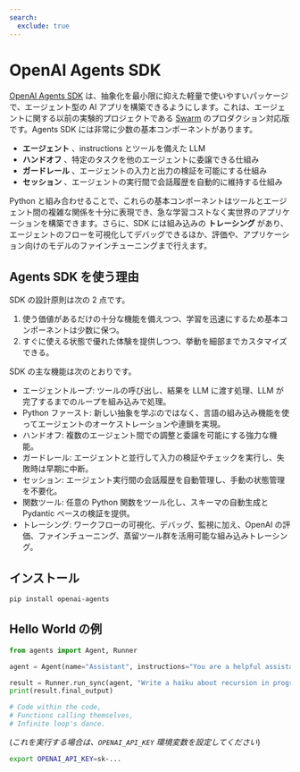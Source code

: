 ```yaml
---
search:
  exclude: true
---
```

# OpenAI Agents SDK

[OpenAI Agents SDK](https://github.com/openai/openai-agents-python) は、抽象化を最小限に抑えた軽量で使いやすいパッケージで、エージェント型の AI アプリを構築できるようにします。これは、エージェントに関する以前の実験的プロジェクトである [Swarm](https://github.com/openai/swarm/tree/main) のプロダクション対応版です。Agents SDK には非常に少数の基本コンポーネントがあります。

-   **エージェント** 、instructions とツールを備えた LLM
-   **ハンドオフ** 、特定のタスクを他のエージェントに委譲できる仕組み
-   **ガードレール** 、エージェントの入力と出力の検証を可能にする仕組み
-   **セッション** 、エージェントの実行間で会話履歴を自動的に維持する仕組み

Python と組み合わせることで、これらの基本コンポーネントはツールとエージェント間の複雑な関係を十分に表現でき、急な学習コストなく実世界のアプリケーションを構築できます。さらに、SDK には組み込みの **トレーシング** があり、エージェントのフローを可視化してデバッグできるほか、評価や、アプリケーション向けのモデルのファインチューニングまで行えます。

## Agents SDK を使う理由

SDK の設計原則は次の 2 点です。

1. 使う価値があるだけの十分な機能を備えつつ、学習を迅速にするため基本コンポーネントは少数に保つ。
2. すぐに使える状態で優れた体験を提供しつつ、挙動を細部までカスタマイズできる。

SDK の主な機能は次のとおりです。

-   エージェントループ: ツールの呼び出し、結果を LLM に渡す処理、LLM が完了するまでのループを組み込みで処理。
-   Python ファースト: 新しい抽象を学ぶのではなく、言語の組み込み機能を使ってエージェントのオーケストレーションや連鎖を実現。
-   ハンドオフ: 複数のエージェント間での調整と委譲を可能にする強力な機能。
-   ガードレール: エージェントと並行して入力の検証やチェックを実行し、失敗時は早期に中断。
-   セッション: エージェント実行間の会話履歴を自動管理し、手動の状態管理を不要化。
-   関数ツール: 任意の Python 関数をツール化し、スキーマの自動生成と Pydantic ベースの検証を提供。
-   トレーシング: ワークフローの可視化、デバッグ、監視に加え、OpenAI の評価、ファインチューニング、蒸留ツール群を活用可能な組み込みトレーシング。

## インストール

```bash
pip install openai-agents
```

## Hello World の例

```python
from agents import Agent, Runner

agent = Agent(name="Assistant", instructions="You are a helpful assistant")

result = Runner.run_sync(agent, "Write a haiku about recursion in programming.")
print(result.final_output)

# Code within the code,
# Functions calling themselves,
# Infinite loop's dance.
```

(_これを実行する場合は、`OPENAI_API_KEY` 環境変数を設定してください_)

```bash
export OPENAI_API_KEY=sk-...
```